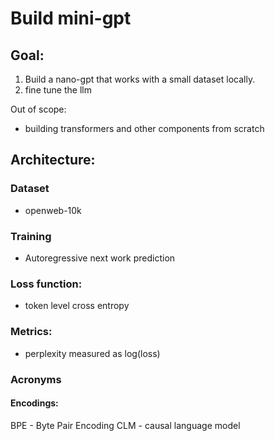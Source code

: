 # Build mini-gpt

## Goal:

1. Build a nano-gpt that works with a small dataset locally.
2. fine tune the llm

Out of scope:

- building transformers and other components from scratch

## Architecture:

### Dataset

- openweb-10k

### Training

- Autoregressive next work prediction

### Loss function:

- token level cross entropy

### Metrics:

- perplexity measured as log(loss)

### Acronyms

#### Encodings:

BPE - Byte Pair Encoding
CLM - causal language model
